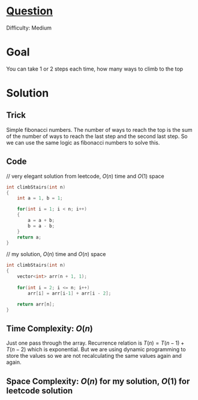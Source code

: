 # [Question](https://leetcode.com/problems/climbing-stairs/)
Difficulty: Medium
# Goal
You can take 1 or 2 steps each time, how many ways to climb to the top
# Solution
## Trick
Simple fibonacci numbers. The number of ways to reach the top is the sum of the number of ways to reach the last step and the second last step. So we can use the same logic as fibonacci numbers to solve this.
## Code
// very elegant solution from leetcode, $O(n)$ time and $O(1)$ space
```cpp
int climbStairs(int n) 
{
    int a = 1, b = 1;

    for(int i = 1; i < n; i++)
    {
        a = a + b;
        b = a - b;
    }
    return a;
}
```
// my solution, $O(n)$ time and $O(n)$ space
```cpp
int climbStairs(int n) 
{
    vector<int> arr(n + 1, 1);
    
    for(int i = 2; i <= n; i++)
        arr[i] = arr[i-1] + arr[i - 2];

    return arr[n];   
}
```
## Time Complexity: $O(n)$
Just one pass through the array. Recurrence relation is $T(n) = T(n-1) + T(n-2)$ which is exponential. But we are using dynamic programming to store the values so we are not recalculating the same values again and again.
## Space Complexity: $O(n)$ for my solution, $O(1)$ for leetcode solution